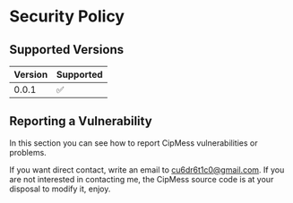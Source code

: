 # Security Policy

## Supported Versions

| Version | Supported          |
| ------- | ------------------ |
|  0.0.1  | :white_check_mark: |




## Reporting a Vulnerability

In this section you can see how to report CipMess vulnerabilities or problems.

If you want direct contact, write an email to cu6dr6t1c0@gmail.com.
If you are not interested in contacting me, the CipMess source code is at your disposal to modify it, enjoy.

